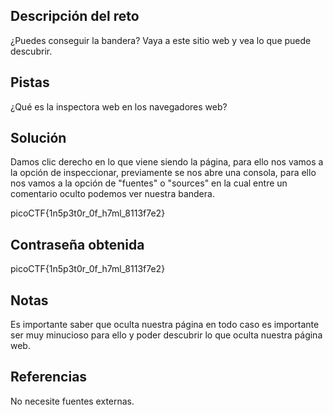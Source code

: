 ## Descripción del reto
¿Puedes conseguir la bandera?
Vaya a este sitio web y vea lo que puede descubrir.
## Pistas 
¿Qué es la inspectora web en los navegadores web?
## Solución 
Damos clic derecho en lo que viene siendo la página, para ello nos vamos a la opción de inspeccionar, previamente se nos abre una consola, para ello nos vamos a la opción de "fuentes" o "sources" en la cual entre un comentario oculto podemos ver nuestra bandera.

picoCTF{1n5p3t0r_0f_h7ml_8113f7e2}
## Contraseña obtenida 
picoCTF{1n5p3t0r_0f_h7ml_8113f7e2}
## Notas 
Es importante saber que oculta nuestra página en todo caso es importante ser muy minucioso para ello y poder descubrir lo que oculta nuestra página web.
## Referencias 
No necesite fuentes externas. 